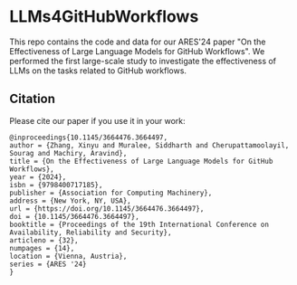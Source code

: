 # LLMs4GitHubWorkflows

This repo contains the code and data for our ARES'24 paper "On the Effectiveness of Large Language Models for GitHub Workflows". We performed the first large-scale study to investigate the effectiveness of LLMs on the tasks related to GitHub workflows. 

## Citation
Please cite our paper if you use it in your work:
```
@inproceedings{10.1145/3664476.3664497,
author = {Zhang, Xinyu and Muralee, Siddharth and Cherupattamoolayil, Sourag and Machiry, Aravind},
title = {On the Effectiveness of Large Language Models for GitHub Workflows},
year = {2024},
isbn = {9798400717185},
publisher = {Association for Computing Machinery},
address = {New York, NY, USA},
url = {https://doi.org/10.1145/3664476.3664497},
doi = {10.1145/3664476.3664497},
booktitle = {Proceedings of the 19th International Conference on Availability, Reliability and Security},
articleno = {32},
numpages = {14},
location = {Vienna, Austria},
series = {ARES '24}
}
```